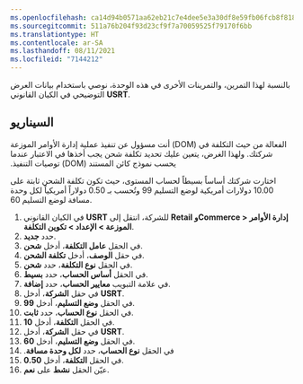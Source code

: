 ```yaml
---
ms.openlocfilehash: ca14d94b0571aa62eb21c7e4dee5e3a30df8e59fb06fcb8f818dc259f768be91
ms.sourcegitcommit: 511a76b204f93d23cf9f7a70059525f79170f6bb
ms.translationtype: HT
ms.contentlocale: ar-SA
ms.lasthandoff: 08/11/2021
ms.locfileid: "7144212"
---
```

بالنسبة لهذا التمرين، والتمرينات الأخرى في هذه الوحدة، نوصي باستخدام بيانات العرض التوضيحي في الكيان القانوني **USRT**.

## <a name="scenario"></a>السيناريو
أنت مسؤول عن تنفيذ عملية إدارة الأوامر الموزعة (DOM) الفعالة من حيث التكلفة في شركتك. ‏‫ولهذا الغرض، يتعين عليك تحديد تكلفة شحن يجب أخذها في الاعتبار عندما يحسب نموذج كائن المستند (DOM) توصيات التنفيذ. 

اختارت شركتك أساساً بسيطاً لحساب المستوى، حيث تكون تكلفة الشحن ثابتة على 10.00 دولارات أمريكية لوضع التسليم 99 وتُحسب بـ 0.50 دولاراً أمريكياً لكل وحدة مسافة لوضع التسليم 60.

1.  في الكيان القانوني **USRT** للشركة، انتقل إلى **Retail وCommerce > ‏‫إدارة الأوامر الموزعة‬ > الإعداد > تكوين التكلفة**.
2.  حدد **جديد**.
3.  في الحقل **عامل التكلفة**، أدخل **شحن**.
4.  في حقل **الوصف**، أدخل **تكلفة الشحن**.
5.  في الحقل **نوع التكلفة**، حدد **شحن**.  
6.  في الحقل **أساس الحساب**، حدد **بسيط**. 
7.  في علامة التبويب **معايير الحساب**، حدد **إضافة**.
8.  في حقل **الشركة**، أدخل **USRT**.
9.  في الحقل **وضع التسليم**، أدخل **99**.
10. في الحقل **نوع الحساب**، حدد **ثابت**.
11. في الحقل **التكلفة**، أدخل **10**. 
12. في حقل **الشركة**، أدخل **USRT**.
13. في الحقل **وضع التسليم**، أدخل **60**.
14. في الحقل **نوع الحساب**، حدد **‬‏‫لكل وحدة مسافة**.
15. في الحقل **التكلفة**، أدخل **0.50**. 
16. عيّن الحقل **نشط** على **نعم**. 


